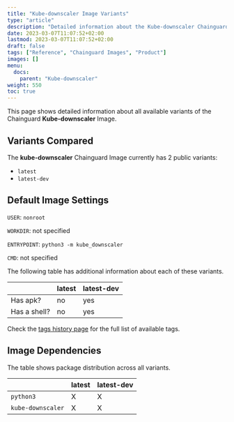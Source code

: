 ```yaml
---
title: "Kube-downscaler Image Variants"
type: "article"
description: "Detailed information about the Kube-downscaler Chainguard Image variants"
date: 2023-03-07T11:07:52+02:00
lastmod: 2023-03-07T11:07:52+02:00
draft: false
tags: ["Reference", "Chainguard Images", "Product"]
images: []
menu:
  docs:
    parent: "Kube-downscaler"
weight: 550
toc: true
---
```


This page shows detailed information about all available variants of the Chainguard **Kube-downscaler** Image.

## Variants Compared
The **kube-downscaler** Chainguard Image currently has 2 public variants: 

- `latest`
- `latest-dev`

## Default Image Settings
`USER`:		`nonroot`

`WORKDIR`:	not specified

`ENTRYPOINT`:	`python3 -m kube_downscaler`

`CMD`:		not specified

The following table has additional information about each of these variants.

|              | latest | latest-dev |
|--------------|--------|------------|
| Has apk?     | no     | yes        |
| Has a shell? | no     | yes        |

Check the [tags history page](/chainguard/chainguard-images/reference/kube-downscaler/tags_history/) for the full list of available tags.
## Image Dependencies
The table shows package distribution across all variants.

|                   | latest | latest-dev |
|-------------------|--------|------------|
| `python3`         | X      | X          |
| `kube-downscaler` | X      | X          |
